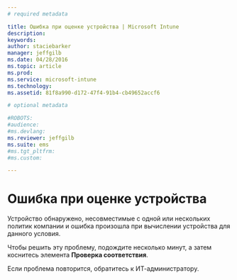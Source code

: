 ```yaml
---
# required metadata

title: Ошибка при оценке устройства | Microsoft Intune
description:
keywords:
author: staciebarker
manager: jeffgilb
ms.date: 04/28/2016
ms.topic: article
ms.prod:
ms.service: microsoft-intune
ms.technology:
ms.assetid: 81f8a990-d172-47f4-91b4-cb49652accf6

# optional metadata

#ROBOTS:
#audience:
#ms.devlang:
ms.reviewer: jeffgilb
ms.suite: ems
#ms.tgt_pltfrm:
#ms.custom:

---
```



# Ошибка при оценке устройства
Устройство обнаружено, несовместимые с одной или нескольких политик компании и ошибка произошла при вычислении устройства для данного условия.

Чтобы решить эту проблему, подождите несколько минут, а затем коснитесь элемента **Проверка соответствия**.

Если проблема повторится, обратитесь к ИТ-администратору.



<!--HONumber=May16_HO2-->


